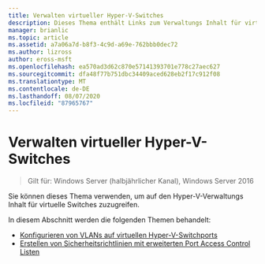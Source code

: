 ```yaml
---
title: Verwalten virtueller Hyper-V-Switches
description: Dieses Thema enthält Links zum Verwaltungs Inhalt für virtuelle Hyper-V-Switches für Windows Server 2016.
manager: brianlic
ms.topic: article
ms.assetid: a7a06a7d-b8f3-4c9d-a69e-762bbb0dec72
ms.author: lizross
author: eross-msft
ms.openlocfilehash: ea570ad3d62c870e57141393701e778c27aec627
ms.sourcegitcommit: dfa48f77b751dbc34409aced628eb2f17c912f08
ms.translationtype: MT
ms.contentlocale: de-DE
ms.lasthandoff: 08/07/2020
ms.locfileid: "87965767"
---
```

# <a name="manage-hyper-v-virtual-switch"></a>Verwalten virtueller Hyper-V-Switches

>Gilt für: Windows Server (halbjährlicher Kanal), Windows Server 2016

Sie können dieses Thema verwenden, um auf den Hyper-V-Verwaltungs Inhalt für virtuelle Switches zuzugreifen.

In diesem Abschnitt werden die folgenden Themen behandelt:

- [Konfigurieren von VLANs auf virtuellen Hyper-V-Switchports](Configure-and-View-VLAN-Settings-on-Hyper-V-Virtual-Switch-Ports.md)
- [Erstellen von Sicherheitsrichtlinien mit erweiterten Port Access Control Listen](Create-Security-Policies-with-Extended-Port-Access-Control-Lists.md)


